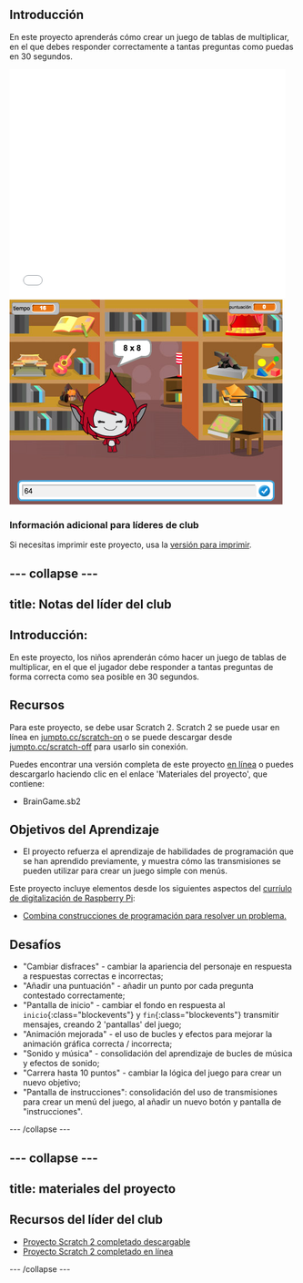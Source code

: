 ## Introducción

En este proyecto aprenderás cómo crear un juego de tablas de multiplicar, en el que debes responder correctamente a tantas preguntas como puedas en 30 segundos.

<div class="scratch-preview">
  <iframe allowtransparency="true" width="485" height="402" src="//scratch.mit.edu/projects/embed/218057049/?autostart=false" frameborder="0"></iframe>
  <img src="images/brain-final.png">
</div>

### Información adicional para líderes de club

Si necesitas imprimir este proyecto, usa la [versión para imprimir](https://projects.raspberrypi.org/es-ES/projects/brain-game/print).

--- collapse ---
---
title: Notas del líder del club
---
## Introducción:

En este proyecto, los niños aprenderán cómo hacer un juego de tablas de multiplicar, en el que el jugador debe responder a tantas preguntas de forma correcta como sea posible en 30 segundos.

## Recursos

Para este proyecto, se debe usar Scratch 2. Scratch 2 se puede usar en línea en [jumpto.cc/scratch-on](http://jumpto.cc/scratch-on) o se puede descargar desde [jumpto.cc/scratch-off](http://jumpto.cc/scratch-off) para usarlo sin conexión.

Puedes encontrar una versión completa de este proyecto [en línea](https://scratch.mit.edu/projects/218057049/#editor) o puedes descargarlo haciendo clic en el enlace 'Materiales del proyecto', que contiene:

* BrainGame.sb2

## Objetivos del Aprendizaje

* El proyecto refuerza el aprendizaje de habilidades de programación que se han aprendido previamente, y muestra cómo las transmisiones se pueden utilizar para crear un juego simple con menús.

Este proyecto incluye elementos desde los siguientes aspectos del [curríulo de digitalización de Raspberry Pi](http://rpf.io/curriculum):

* [Combina construcciones de programación para resolver un problema.](https://www.raspberrypi.org/curriculum/programming/builder)

## Desafíos

* "Cambiar disfraces" - cambiar la apariencia del personaje en respuesta a respuestas correctas e incorrectas;
* "Añadir una puntuación" - añadir un punto por cada pregunta contestado correctamente;
* "Pantalla de inicio" - cambiar el fondo en respuesta al `inicio`{:class="blockevents"} y `fin`{:class="blockevents"} transmitir mensajes, creando 2 'pantallas' del juego;
* "Animación mejorada" - el uso de bucles y efectos para mejorar la animación gráfica correcta / incorrecta;
* "Sonido y música" - consolidación del aprendizaje de bucles de música y efectos de sonido;
* "Carrera hasta 10 puntos" - cambiar la lógica del juego para crear un nuevo objetivo;
* "Pantalla de instrucciones": consolidación del uso de transmisiones para crear un menú del juego, al añadir un nuevo botón y pantalla de "instrucciones".

--- /collapse ---

--- collapse ---
---
title: materiales del proyecto
---
## Recursos del líder del club

* [Proyecto Scratch 2 completado descargable](resources/BrainGame.sb2)
* [Proyecto Scratch 2 completado en línea](https://scratch.mit.edu/projects/218057049/#editor)

--- /collapse ---